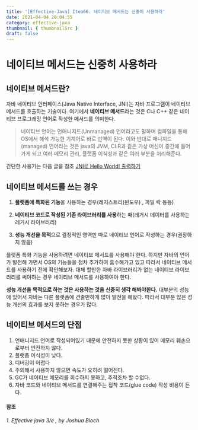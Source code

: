 ```yaml
---
title: '[Effective-Java] Item66. 네이티브 메서드는 신중히 사용하라'
date: 2021-04-04 20:04:55
category: effective-java
thumbnail: { thumbnailSrc }
draft: false
---
```


# 네이티브 메서드는 신중히 사용하라

## 네이티브 메서드란?

자바 네이티브 인터페이스(Java Native Interface, JNI)는 자바 프로그램이 네이티브 메서드를 호출하는 기술이다. 여기에서 **네이티브 메서드**라는 것은 C나 C++ 같은 네이티브 프로그래밍 언어로 작성한 메서드를 의미한다.

> 네이티브 언어는 언매니지드(Unmanaged) 언어라고도 말하며 컴파일을 통해 OS에서 해석 가능한 기계어로 바로 번역이 된다. 이와 반대로 매니지드(managed) 언어라는 것은 java의 JVM, CLR과 같은 가상 머신이 중간에 들어가게 되고 여러 메모리 관리, 플랫폼 이식성과 같은 여러 부분을 처리해준다.

간단한 사용기는 다음 글을 참조 [JNI로 Hello World! 출력하기](https://gogojun.com/jni/2021-04-04-[jni]-jni-tutorial)


## 네이티브 메서드를 쓰는 경우

1. **플랫폼에 특화된 기능**을 사용하는 경우(레지스트리(윈도우) , 파일 락 등등)

2. **네이티브 코드로 작성된 기존 라이브러리를 사용**하는 때(레거시 데이터를 사용하는  레거시 라이브러리)

3. **성능 개선을 목적**으로 결정적인 영역만 따로 네이티브 언어로 작성하는 경우(권장하지 않음)

   

플랫폼 특화 기능을 사용하려면 네이티브 메서드를 사용해야 한다. 하지만 자바의 언어가 발전해 가면서 OS의 기능들을 점차 추가하여 흡수해가고 있고 따라서 네이티브 메서드를 사용하기 전에 확인해보자. 대체 할만한 자바 라이브러리가 없는 네이티브 라이브러리를 써야하는 경우 네이티브 메서드를 사용하여야 한다. 

**성능 개선을 목적으로 하는 것은 사용하는 것을 신중히 생각 해봐야한다.** 대부분의 성능에 있어서 자바는 다른 플랫폼에 견줄만하게 많이 발전을 해왔다. 따라서 대부분 많은 성능 개선의 효과를 보지 못하는 경우가 많다.

## 네이티브 메서드의 단점

1. 언매니지드 언어로 작성되어있기 때문에 안전하지 못한 상황이 있어 메모리 훼손으로부터 안전하지 않다.
2. 플랫폼 이식성이 낮다.
3. 디버깅이 어렵다
4. 주의해서 사용하지 않으면 속도가 오히려 떨어진다.
5. GC가 네이티브 메모리를 회수하지 못하고, 추적조차 할 수없다.
6. 자바 코드와 네이티브 메서드를 연결해주는 접착 코드(glue code) 작성 비용이 든다.


#### 참조
*1. Effective java 3/e , by Joshua Bloch*